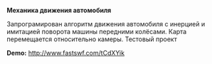 **Механика движения автомобиля**

 Запрограмирован алгоритм движения автомобиля с инерцией и имитацией поворота машины передними колёсами. 
 Карта перемещается относительно камеры. Тестовый проект 

**Demo:** http://www.fastswf.com/tCdXYik
